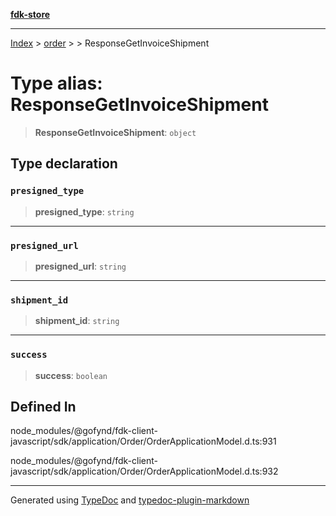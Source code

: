 [**fdk-store**](../../../README.md)
***

[Index](../../../API.md) > [order](../../README.md) > [<internal>](../README.md) > ResponseGetInvoiceShipment

# Type alias: ResponseGetInvoiceShipment

> **ResponseGetInvoiceShipment**: `object`

## Type declaration

### `presigned_type`

> **presigned\_type**: `string`

***

### `presigned_url`

> **presigned\_url**: `string`

***

### `shipment_id`

> **shipment\_id**: `string`

***

### `success`

> **success**: `boolean`

## Defined In

node\_modules/@gofynd/fdk-client-javascript/sdk/application/Order/OrderApplicationModel.d.ts:931

node\_modules/@gofynd/fdk-client-javascript/sdk/application/Order/OrderApplicationModel.d.ts:932

***
Generated using [TypeDoc](https://typedoc.org/) and [typedoc-plugin-markdown](https://www.npmjs.com/package/typedoc-plugin-markdown)
